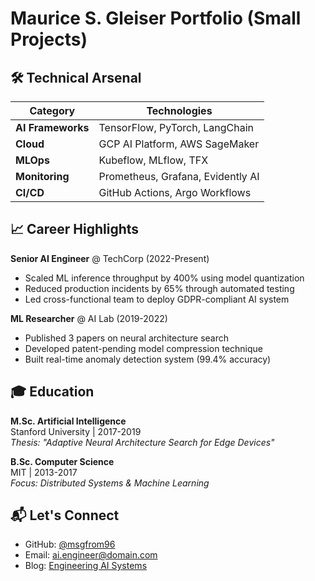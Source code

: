 # Maurice S. Gleiser Portfolio (Small Projects)

## 🛠️ Technical Arsenal

| Category       | Technologies                          |
|----------------|---------------------------------------|
| **AI Frameworks** | TensorFlow, PyTorch, LangChain        |
| **Cloud**         | GCP AI Platform, AWS SageMaker        |
| **MLOps**         | Kubeflow, MLflow, TFX                 |
| **Monitoring**    | Prometheus, Grafana, Evidently AI     |
| **CI/CD**         | GitHub Actions, Argo Workflows        |

## 📈 Career Highlights

**Senior AI Engineer** @ TechCorp (2022-Present)  
- Scaled ML inference throughput by 400% using model quantization
- Reduced production incidents by 65% through automated testing
- Led cross-functional team to deploy GDPR-compliant AI system

**ML Researcher** @ AI Lab (2019-2022)  
- Published 3 papers on neural architecture search
- Developed patent-pending model compression technique
- Built real-time anomaly detection system (99.4% accuracy)

## 🎓 Education

**M.Sc. Artificial Intelligence**  
Stanford University | 2017-2019  
*Thesis: "Adaptive Neural Architecture Search for Edge Devices"*

**B.Sc. Computer Science**  
MIT | 2013-2017  
*Focus: Distributed Systems & Machine Learning*

## 📬 Let's Connect

- GitHub: [@msgfrom96](https://github.com/msgfrom96)
- Email: [ai.engineer@domain.com](mailto:ai.engineer@domain.com)
- Blog: [Engineering AI Systems](https://yourblog.com)
